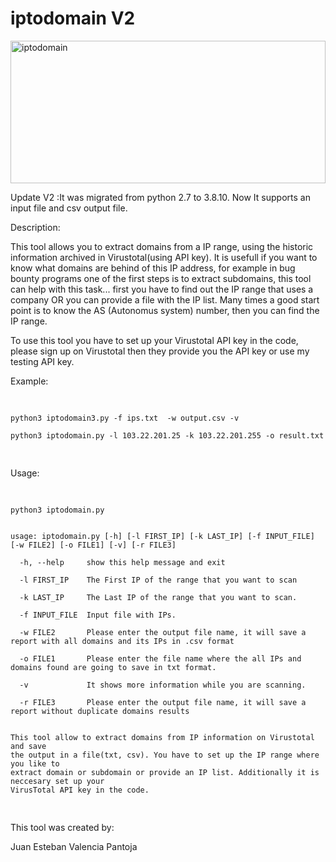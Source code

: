 # iptodomain V2
<img src="https://cloud.githubusercontent.com/assets/6917066/21866468/6590ab3a-d818-11e6-89f7-609e2d8f1171.jpg" alt="iptodomain" height="228" width="504">


Update V2 :It was migrated from python 2.7 to 3.8.10. Now It supports an input file and csv output file.


Description:

This tool allows you to extract domains from a IP range, using the historic information archived in Virustotal(using API key). It is usefull if you want to know what domains are behind of this IP address, for example in bug bounty programs one of the first steps is to extract subdomains, this tool can help with this task... first you have to find out the IP range that uses a company OR you can provide a file with the IP list. Many times a good start point is to know the AS (Autonomus system) number, then you can find the IP range.


To use this tool you have to set up your Virustotal API key in the code, please sign up on Virustotal then they provide you the API key or use my testing API key.


Example:

<pre>
  <code>

python3 iptodomain3.py -f ips.txt  -w output.csv -v

python3 iptodomain.py -l 103.22.201.25 -k 103.22.201.255 -o result.txt

</code>
</pre>


Usage:

<pre>
  <code>

python3 iptodomain.py 


usage: iptodomain.py [-h] [-l FIRST_IP] [-k LAST_IP] [-f INPUT_FILE] [-w FILE2] [-o FILE1] [-v] [-r FILE3]

  -h, --help     show this help message and exit
  
  -l FIRST_IP    The First IP of the range that you want to scan
  
  -k LAST_IP     The Last IP of the range that you want to scan.
  
  -f INPUT_FILE  Input file with IPs.
  
  -w FILE2       Please enter the output file name, it will save a report with all domains and its IPs in .csv format
  
  -o FILE1       Please enter the file name where the all IPs and domains found are going to save in txt format.
  
  -v             It shows more information while you are scanning.
  
  -r FILE3       Please enter the output file name, it will save a report without duplicate domains results
  

This tool allow to extract domains from IP information on Virustotal and save
the output in a file(txt, csv). You have to set up the IP range where you like to
extract domain or subdomain or provide an IP list. Additionally it is neccesary set up your
VirusTotal API key in the code.

</code>
</pre>
  
  This tool was created by:
  
  Juan Esteban Valencia Pantoja
